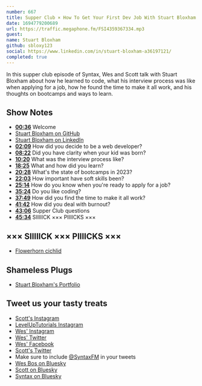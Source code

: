 ```yaml
---
number: 667
title: Supper Club × How To Get Your First Dev Job With Stuart Bloxham
date: 1694779200689
url: https://traffic.megaphone.fm/FSI4359367334.mp3
guest: 
name: Stuart Bloxham
github: sbloxy123
social: https://www.linkedin.com/in/stuart-bloxham-a36197121/
completed: true
---
```


In this supper club episode of Syntax, Wes and Scott talk with Stuart Bloxham about how he learned to code, what his interview process was like when applying for a job, how he found the time to make it all work, and his thoughts on bootcamps and ways to learn.

## Show Notes

- **[00:36](#t=00:36)** Welcome
- [Stuart Bloxham on GitHub](https://github.com/sbloxy123)
- [Stuart Bloxham on LinkedIn](https://www.linkedin.com/in/stuart-bloxham-a36197121/?originalSubdomain=uk)
- **[02:09](#t=02:09)** How did you decide to be a web developer?
- **[08:22](#t=08:22)** Did you have clarity when your kid was born?
- **[10:20](#t=10:20)** What was the interview process like?
- **[18:25](#t=18:25)** What and how did you learn?
- **[20:28](#t=20:28)** What's the state of bootcamps in 2023?
- **[22:03](#t=22:03)** How important have soft skills been?
- **[25:14](#t=25:14)** How do you know when you're ready to apply for a job?
- **[35:24](#t=35:24)** Do you like coding?
- **[37:49](#t=37:49)** How did you find the time to make it all work?
- **[41:42](#t=41:42)** How did you deal with burnout?
- **[43:06](#t=43:06)** Supper Club questions
- **[45:34](#t=45:34)** SIIIIICK ××× PIIIICKS ×××

## ××× SIIIIICK ××× PIIIICKS ×××

- [Flowerhorn cichlid](https://en.wikipedia.org/wiki/Flowerhorn_cichlid)

## Shameless Plugs

- [Stuart Bloxham's Portfolio](https://www.stuartbloxham.tech/)

## Tweet us your tasty treats

- [Scott's Instagram](https://www.instagram.com/stolinski/)
- [LevelUpTutorials Instagram](https://www.instagram.com/LevelUpTutorials/)
- [Wes' Instagram](https://www.instagram.com/wesbos/)
- [Wes' Twitter](https://twitter.com/wesbos)
- [Wes' Facebook](https://www.facebook.com/wesbos.developer)
- [Scott's Twitter](https://twitter.com/stolinski)
- Make sure to include [@SyntaxFM](https://twitter.com/SyntaxFM) in your tweets
- [Wes Bos on Bluesky](https://bsky.app/profile/wesbos.com)
- [Scott on Bluesky](https://bsky.app/profile/tolin.ski)
- [Syntax on Bluesky](https://bsky.app/profile/syntax.fm)
